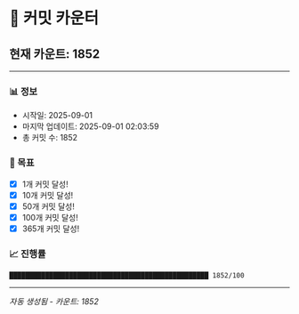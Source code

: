 # 🔢 커밋 카운터

## 현재 카운트: 1852

---

### 📊 정보
- 시작일: 2025-09-01
- 마지막 업데이트: 2025-09-01 02:03:59
- 총 커밋 수: 1852

### 🎯 목표
- [x] 1개 커밋 달성!
- [x] 10개 커밋 달성!
- [x] 50개 커밋 달성!
- [x] 100개 커밋 달성!
- [x] 365개 커밋 달성!

### 📈 진행률
```
██████████████████████████████████████████████████ 1852/100
```

---
*자동 생성됨 - 카운트: 1852*
